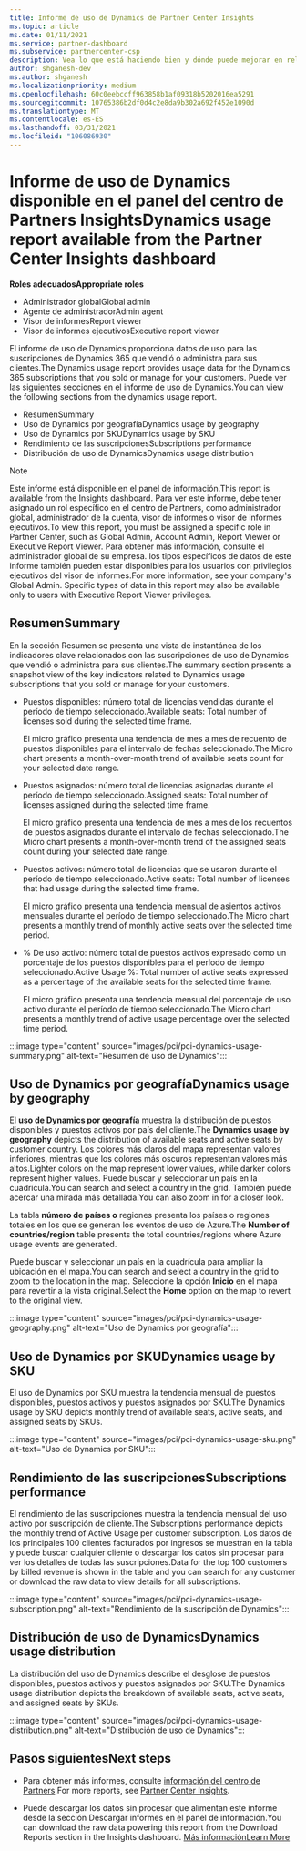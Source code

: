 ```yaml
---
title: Informe de uso de Dynamics de Partner Center Insights
ms.topic: article
ms.date: 01/11/2021
ms.service: partner-dashboard
ms.subservice: partnercenter-csp
description: Vea lo que está haciendo bien y dónde puede mejorar en relación con el uso de las suscripciones de Dynamics que vende o administra para sus clientes.
author: shganesh-dev
ms.author: shganesh
ms.localizationpriority: medium
ms.openlocfilehash: 60c0eebccff963858b1af09318b5202016ea5291
ms.sourcegitcommit: 10765386b2df0d4c2e8da9b302a692f452e1090d
ms.translationtype: MT
ms.contentlocale: es-ES
ms.lasthandoff: 03/31/2021
ms.locfileid: "106086930"
---
```

# <a name="dynamics-usage-report-available-from-the-partner-center-insights-dashboard"></a><span data-ttu-id="b560a-103">Informe de uso de Dynamics disponible en el panel del centro de Partners Insights</span><span class="sxs-lookup"><span data-stu-id="b560a-103">Dynamics usage report available from the Partner Center Insights dashboard</span></span>

<span data-ttu-id="b560a-104">**Roles adecuados**</span><span class="sxs-lookup"><span data-stu-id="b560a-104">**Appropriate roles**</span></span>

- <span data-ttu-id="b560a-105">Administrador global</span><span class="sxs-lookup"><span data-stu-id="b560a-105">Global admin</span></span>
- <span data-ttu-id="b560a-106">Agente de administrador</span><span class="sxs-lookup"><span data-stu-id="b560a-106">Admin agent</span></span>
- <span data-ttu-id="b560a-107">Visor de informes</span><span class="sxs-lookup"><span data-stu-id="b560a-107">Report viewer</span></span>
- <span data-ttu-id="b560a-108">Visor de informes ejecutivos</span><span class="sxs-lookup"><span data-stu-id="b560a-108">Executive report viewer</span></span>

<span data-ttu-id="b560a-109">El informe de uso de Dynamics proporciona datos de uso para las suscripciones de Dynamics 365 que vendió o administra para sus clientes.</span><span class="sxs-lookup"><span data-stu-id="b560a-109">The Dynamics usage report provides usage data for the Dynamics 365 subscriptions that you sold or manage for your customers.</span></span> <span data-ttu-id="b560a-110">Puede ver las siguientes secciones en el informe de uso de Dynamics.</span><span class="sxs-lookup"><span data-stu-id="b560a-110">You can view the following sections from the dynamics usage report.</span></span>

- <span data-ttu-id="b560a-111">Resumen</span><span class="sxs-lookup"><span data-stu-id="b560a-111">Summary</span></span>
- <span data-ttu-id="b560a-112">Uso de Dynamics por geografía</span><span class="sxs-lookup"><span data-stu-id="b560a-112">Dynamics usage by geography</span></span>
- <span data-ttu-id="b560a-113">Uso de Dynamics por SKU</span><span class="sxs-lookup"><span data-stu-id="b560a-113">Dynamics usage by SKU</span></span>
- <span data-ttu-id="b560a-114">Rendimiento de las suscripciones</span><span class="sxs-lookup"><span data-stu-id="b560a-114">Subscriptions performance</span></span>
- <span data-ttu-id="b560a-115">Distribución de uso de Dynamics</span><span class="sxs-lookup"><span data-stu-id="b560a-115">Dynamics usage distribution</span></span>

 > [!NOTE]
 > <span data-ttu-id="b560a-116">Este informe está disponible en el panel de información.</span><span class="sxs-lookup"><span data-stu-id="b560a-116">This report is available from the Insights dashboard.</span></span> <span data-ttu-id="b560a-117">Para ver este informe, debe tener asignado un rol específico en el centro de Partners, como administrador global, administrador de la cuenta, visor de informes o visor de informes ejecutivos.</span><span class="sxs-lookup"><span data-stu-id="b560a-117">To view this report, you must be assigned a specific role in Partner Center, such as Global Admin, Account Admin, Report Viewer or Executive Report Viewer.</span></span> <span data-ttu-id="b560a-118">Para obtener más información, consulte el administrador global de su empresa. los tipos específicos de datos de este informe también pueden estar disponibles para los usuarios con privilegios ejecutivos del visor de informes.</span><span class="sxs-lookup"><span data-stu-id="b560a-118">For more information, see your company's Global Admin. Specific types of data in this report may also be available only to users with Executive Report Viewer privileges.</span></span>

## <a name="summary"></a><span data-ttu-id="b560a-119">Resumen</span><span class="sxs-lookup"><span data-stu-id="b560a-119">Summary</span></span>

<span data-ttu-id="b560a-120">En la sección Resumen se presenta una vista de instantánea de los indicadores clave relacionados con las suscripciones de uso de Dynamics que vendió o administra para sus clientes.</span><span class="sxs-lookup"><span data-stu-id="b560a-120">The summary section presents a snapshot view of the key indicators related to Dynamics usage subscriptions that you sold or manage for your customers.</span></span>  

- <span data-ttu-id="b560a-121">Puestos disponibles: número total de licencias vendidas durante el período de tiempo seleccionado.</span><span class="sxs-lookup"><span data-stu-id="b560a-121">Available seats: Total number of licenses sold during the selected time frame.</span></span>

   <span data-ttu-id="b560a-122">El micro gráfico presenta una tendencia de mes a mes de recuento de puestos disponibles para el intervalo de fechas seleccionado.</span><span class="sxs-lookup"><span data-stu-id="b560a-122">The Micro chart presents a month-over-month trend of available seats count for your selected date range.</span></span>

- <span data-ttu-id="b560a-123">Puestos asignados: número total de licencias asignadas durante el período de tiempo seleccionado.</span><span class="sxs-lookup"><span data-stu-id="b560a-123">Assigned seats: Total number of licenses assigned during the selected time frame.</span></span>

   <span data-ttu-id="b560a-124">El micro gráfico presenta una tendencia de mes a mes de los recuentos de puestos asignados durante el intervalo de fechas seleccionado.</span><span class="sxs-lookup"><span data-stu-id="b560a-124">The Micro chart presents a month-over-month trend of the assigned seats count during your selected date range.</span></span>

- <span data-ttu-id="b560a-125">Puestos activos: número total de licencias que se usaron durante el período de tiempo seleccionado.</span><span class="sxs-lookup"><span data-stu-id="b560a-125">Active seats: Total number of licenses that had usage during the selected time frame.</span></span> 

   <span data-ttu-id="b560a-126">El micro gráfico presenta una tendencia mensual de asientos activos mensuales durante el período de tiempo seleccionado.</span><span class="sxs-lookup"><span data-stu-id="b560a-126">The Micro chart presents a monthly trend of monthly active seats over the selected time period.</span></span>

- <span data-ttu-id="b560a-127">% De uso activo: número total de puestos activos expresado como un porcentaje de los puestos disponibles para el período de tiempo seleccionado.</span><span class="sxs-lookup"><span data-stu-id="b560a-127">Active Usage %: Total number of active seats expressed as a percentage of the available seats for the selected time frame.</span></span> 

   <span data-ttu-id="b560a-128">El micro gráfico presenta una tendencia mensual del porcentaje de uso activo durante el período de tiempo seleccionado.</span><span class="sxs-lookup"><span data-stu-id="b560a-128">The Micro chart presents a monthly trend of active usage percentage over the selected time period.</span></span>

:::image type="content" source="images/pci/pci-dynamics-usage-summary.png" alt-text="Resumen de uso de Dynamics":::

## <a name="dynamics-usage-by-geography"></a><span data-ttu-id="b560a-130">Uso de Dynamics por geografía</span><span class="sxs-lookup"><span data-stu-id="b560a-130">Dynamics usage by geography</span></span>

<span data-ttu-id="b560a-131">El **uso de Dynamics por geografía** muestra la distribución de puestos disponibles y puestos activos por país del cliente.</span><span class="sxs-lookup"><span data-stu-id="b560a-131">The **Dynamics usage by geography** depicts the distribution of available seats and active seats by customer country.</span></span> <span data-ttu-id="b560a-132">Los colores más claros del mapa representan valores inferiores, mientras que los colores más oscuros representan valores más altos.</span><span class="sxs-lookup"><span data-stu-id="b560a-132">Lighter colors on the map represent lower values, while darker colors represent higher values.</span></span> <span data-ttu-id="b560a-133">Puede buscar y seleccionar un país en la cuadrícula.</span><span class="sxs-lookup"><span data-stu-id="b560a-133">You can search and select a country in the grid.</span></span> <span data-ttu-id="b560a-134">También puede acercar una mirada más detallada.</span><span class="sxs-lookup"><span data-stu-id="b560a-134">You can also zoom in for a closer look.</span></span>

<span data-ttu-id="b560a-135">La tabla **número de países o** regiones presenta los países o regiones totales en los que se generan los eventos de uso de Azure.</span><span class="sxs-lookup"><span data-stu-id="b560a-135">The **Number of countries/region** table presents the total countries/regions where Azure usage events are generated.</span></span>

<span data-ttu-id="b560a-136">Puede buscar y seleccionar un país en la cuadrícula para ampliar la ubicación en el mapa.</span><span class="sxs-lookup"><span data-stu-id="b560a-136">You can search and select a country in the grid to zoom to the location in the map.</span></span> <span data-ttu-id="b560a-137">Seleccione la opción **Inicio** en el mapa para revertir a la vista original.</span><span class="sxs-lookup"><span data-stu-id="b560a-137">Select the **Home** option on the map to revert to the original view.</span></span>

:::image type="content" source="images/pci/pci-dynamics-usage-geography.png" alt-text="Uso de Dynamics por geografía":::

## <a name="dynamics-usage-by-sku"></a><span data-ttu-id="b560a-139">Uso de Dynamics por SKU</span><span class="sxs-lookup"><span data-stu-id="b560a-139">Dynamics usage by SKU</span></span>

<span data-ttu-id="b560a-140">El uso de Dynamics por SKU muestra la tendencia mensual de puestos disponibles, puestos activos y puestos asignados por SKU.</span><span class="sxs-lookup"><span data-stu-id="b560a-140">The Dynamics usage by SKU depicts monthly trend of available seats, active seats, and assigned seats by SKUs.</span></span>

:::image type="content" source="images/pci/pci-dynamics-usage-sku.png" alt-text="Uso de Dynamics por SKU":::

## <a name="subscriptions-performance"></a><span data-ttu-id="b560a-142">Rendimiento de las suscripciones</span><span class="sxs-lookup"><span data-stu-id="b560a-142">Subscriptions performance</span></span>

<span data-ttu-id="b560a-143">El rendimiento de las suscripciones muestra la tendencia mensual del uso activo por suscripción de cliente.</span><span class="sxs-lookup"><span data-stu-id="b560a-143">The Subscriptions performance depicts the monthly trend of Active Usage per customer subscription.</span></span> <span data-ttu-id="b560a-144">Los datos de los principales 100 clientes facturados por ingresos se muestran en la tabla y puede buscar cualquier cliente o descargar los datos sin procesar para ver los detalles de todas las suscripciones.</span><span class="sxs-lookup"><span data-stu-id="b560a-144">Data for the top 100 customers by billed revenue is shown in the table and you can search for any customer or download the raw data to view details for all subscriptions.</span></span>

:::image type="content" source="images/pci/pci-dynamics-usage-subscription.png" alt-text="Rendimiento de la suscripción de Dynamics":::

## <a name="dynamics-usage-distribution"></a><span data-ttu-id="b560a-146">Distribución de uso de Dynamics</span><span class="sxs-lookup"><span data-stu-id="b560a-146">Dynamics usage distribution</span></span>

<span data-ttu-id="b560a-147">La distribución del uso de Dynamics describe el desglose de puestos disponibles, puestos activos y puestos asignados por SKU.</span><span class="sxs-lookup"><span data-stu-id="b560a-147">The Dynamics usage distribution depicts the breakdown of available seats, active seats, and assigned seats by SKUs.</span></span>

:::image type="content" source="images/pci/pci-dynamics-usage-distribution.png" alt-text="Distribución de uso de Dynamics":::

## <a name="next-steps"></a><span data-ttu-id="b560a-149">Pasos siguientes</span><span class="sxs-lookup"><span data-stu-id="b560a-149">Next steps</span></span>

- <span data-ttu-id="b560a-150">Para obtener más informes, consulte [información del centro de Partners](partner-center-insights.md).</span><span class="sxs-lookup"><span data-stu-id="b560a-150">For more reports, see [Partner Center Insights](partner-center-insights.md).</span></span>

- <span data-ttu-id="b560a-151">Puede descargar los datos sin procesar que alimentan este informe desde la sección Descargar informes en el panel de información.</span><span class="sxs-lookup"><span data-stu-id="b560a-151">You can download the raw data powering this report from the Download Reports section in the Insights dashboard.</span></span> [<span data-ttu-id="b560a-152">Más información</span><span class="sxs-lookup"><span data-stu-id="b560a-152">Learn More</span></span>](pci-download-reports.md) 
